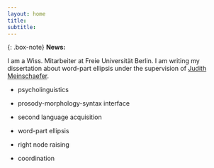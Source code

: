 ```yaml
---
layout: home
title:
subtitle:
---
```



{: .box-note}
**News:**

I am a Wiss. Mitarbeiter at Freie Universität Berlin. I am writing my dissertation about word-part ellipsis under the supervision of [Judith Meinschaefer](https://www.geisteswissenschaften.fu-berlin.de/we05/institut/mitarbeiter/meinschaefer/index.html).


* psycholinguistics
* prosody-morphology-syntax interface
* second language acquisition


* word-part ellipsis
* right node raising
* coordination
